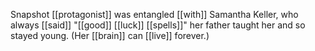 Snapshot [[protagonist]] was entangled [[with]] Samantha Keller, who always [[said]] "[[good]] [[luck]] [[spells]]" her father taught her and so stayed young. (Her [[brain]] can [[live]] forever.)